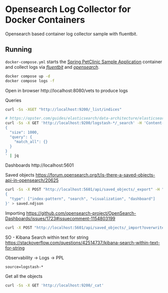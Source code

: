 # Opensearch Log Collector for Docker Containers

Opensearch based container log collector sample with fluentbit.

## Running

`docker-compose.yml` starts the [Spring PetClinic Sample Application](https://github.com/spring-projects/spring-petclinic) container and collect logs via [*fluentbit*](https://fluentbit.io/) and [*opensearch*](https://opensearch.org/).

```sh
docker compose up -d
docker compose logs -f
```

Open in browser http://localhost:8080/vets to produce logs

Queries
```sh
curl -Ss -XGET "http://localhost:9200/_list/indices"

# https://opster.com/guides/elasticsearch/data-architecture/elasticsearch-index-pattern/
curl -Ss -X GET 'http://localhost:9200/logstash-*/_search' -H 'Content-Type: application/json' -d'
{
  "size": 1000,
  "query": {
    "match_all": {}
  }
}
' | jq
```

Dashboards http://localhost:5601

Saved objects https://forum.opensearch.org/t/is-there-a-saved-objects-api-in-opensearch/20625

```sh
curl -Ss -X POST "http://localhost:5601/api/saved_objects/_export" -H "osd-xsrf: true" -H "Content-Type: application/json" -d'
{
  "type": ["index-pattern", "search", "visualization", "dashboard"]
}' > saved.ndjson
```

Importing https://github.com/opensearch-project/OpenSearch-Dashboards/issues/1723#issuecomment-1154803199
```sh
curl -X POST "http://localhost:5601/api/saved_objects/_import?overwrite=true" -H "osd-xsrf: true" --form file=@saved.ndjson
```

SO - Kibana Search within text for string https://stackoverflow.com/questions/42514737/kibana-search-within-text-for-string

Observability -> Logs -> PPL
```
source=logstash-*
```

Get all the objects
```sh
curl -Ss -X GET 'http://localhost:9200/_cat'
```